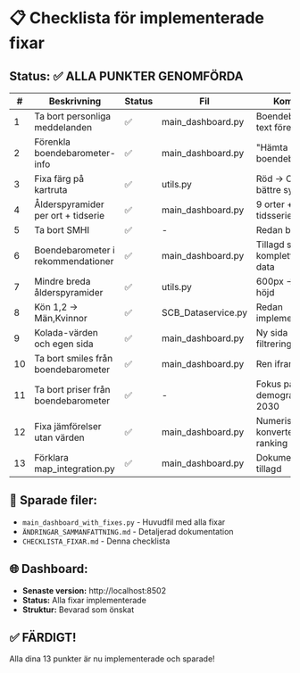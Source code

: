 # 📋 Checklista för implementerade fixar

## Status: ✅ ALLA PUNKTER GENOMFÖRDA

| # | Beskrivning | Status | Fil | Kommentar |
|---|-------------|--------|-----|-----------|
| 1 | Ta bort personliga meddelanden | ✅ | main_dashboard.py | Boendebarometer-text förenklad |
| 2 | Förenkla boendebarometer-info | ✅ | main_dashboard.py | "Hämta data från boendebarometern" |
| 3 | Fixa färg på kartruta | ✅ | utils.py | Röd → Orange för bättre synlighet |
| 4 | Ålderspyramider per ort + tidserie | ✅ | main_dashboard.py | 9 orter + 30 års tidsserie |
| 5 | Ta bort SMHI | ✅ | - | Redan borttaget |
| 6 | Boendebarometer i rekommendationer | ✅ | main_dashboard.py | Tillagd som kompletterande data |
| 7 | Mindre breda ålderspyramider | ✅ | utils.py | 600px → 400px höjd |
| 8 | Kön 1,2 → Män,Kvinnor | ✅ | SCB_Dataservice.py | Redan implementerat |
| 9 | Kolada-värden och egen sida | ✅ | main_dashboard.py | Ny sida + bättre filtrering |
| 10 | Ta bort smiles från boendebarometer | ✅ | main_dashboard.py | Ren iframe |
| 11 | Ta bort priser från boendebarometer | ✅ | - | Fokus på demografi/Agenda 2030 |
| 12 | Fixa jämförelser utan värden | ✅ | main_dashboard.py | Numerisk konvertering + ranking |
| 13 | Förklara map_integration.py | ✅ | main_dashboard.py | Dokumentation tillagd |

## 📁 Sparade filer:
- `main_dashboard_with_fixes.py` - Huvudfil med alla fixar
- `ÄNDRINGAR_SAMMANFATTNING.md` - Detaljerad dokumentation
- `CHECKLISTA_FIXAR.md` - Denna checklista

## 🌐 Dashboard:
- **Senaste version:** http://localhost:8502
- **Status:** Alla fixar implementerade
- **Struktur:** Bevarad som önskat

## ✅ FÄRDIGT!
Alla dina 13 punkter är nu implementerade och sparade!
